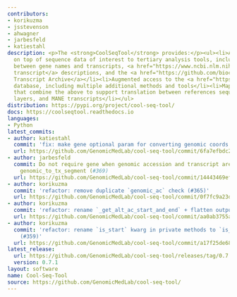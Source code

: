 ```yaml
---
contributors:
- korikuzma
- jsstevenson
- ahwagner
- jarbesfeld
- katiestahl
description: <p>The <strong>CoolSeqTool</strong> provides:</p><ul><li>A Pythonic API
  on top of sequence data of interest to tertiary analysis tools, including mappings
  between gene names and transcripts, <a href="https://www.ncbi.nlm.nih.gov/refseq/MANE/">MANE
  transcript</a> descriptions, and the <a href="https://github.com/biocommons/uta">Universal
  Transcript Archive</a></li><li>Augmented access to the <a href="https://github.com/biocommons/biocommons.seqrepo">SeqRepo</a>
  database, including multiple additional methods and tools</li><li>Mapping tools
  that combine the above to support translation between references sequences, annotation
  layers, and MANE transcripts</li></ul>
distribution: https://pypi.org/project/cool-seq-tool/
docs: https://coolseqtool.readthedocs.io
languages:
- Python
latest_commits:
- author: katiestahl
  commit: 'fix: make gene optional param for converting genomic coords'
  url: https://github.com/GenomicMedLab/cool-seq-tool/commit/6fa7efbdc2fa5547d9b9ca42dbab845e24476115
- author: jarbesfeld
  commit: Do not require gene when genomic accession and transcript are provided to
    genomic_to_tx_segment (#369)
  url: https://github.com/GenomicMedLab/cool-seq-tool/commit/14443469efd510a9fe7cfe34252b53ba32b7c401
- author: korikuzma
  commit: 'refactor: remove duplicate `genomic_ac` check (#365)'
  url: https://github.com/GenomicMedLab/cool-seq-tool/commit/0f7fc9a23d9f440a5d9a3966a4ac40157d7c617b
- author: korikuzma
  commit: 'refactor: rename `_get_alt_ac_start_and_end` + flatten output (#360)'
  url: https://github.com/GenomicMedLab/cool-seq-tool/commit/aa0ab3755a4588513566499a878be907b3fecbd8
- author: korikuzma
  commit: 'refactor: rename `is_start` kwarg in private methods to `is_seg_start`
    (#359)'
  url: https://github.com/GenomicMedLab/cool-seq-tool/commit/a17f25de68dc8b11ee8c9dbf4d3617686aeb663e
latest_release:
  url: https://github.com/GenomicMedLab/cool-seq-tool/releases/tag/0.7.1
  version: 0.7.1
layout: software
name: Cool-Seq-Tool
source: https://github.com/GenomicMedLab/cool-seq-tool/
---
```


